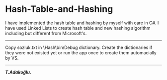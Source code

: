 # Hash-Table-and-Hashing
I have implemented the hash table and hashing by myself with care in C#. I have used Linked Lists to create hash table and new hashing algorithm including but different from Microsoft's.

***
Copy sozluk.txt in \Hash\bin\Debug dictionary.
Create the dictionaries if they were not existed yet or run the app once to create them automacially by VS.
***



***T.Adakoğlu.***
